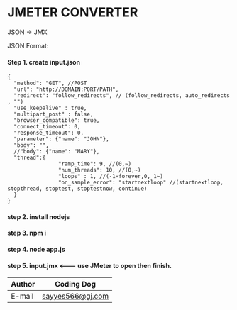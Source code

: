 JMETER CONVERTER
========================
JSON -> JMX

JSON Format:

#### Step 1. create input.json


    {
      "method": "GET", //POST
      "url": "http://DOMAIN:PORT/PATH",
      "redirect": "follow_redirects", // (follow_redirects, auto_redirects , "")
      "use_keepalive" : true,
      "multipart_post" : false,
      "browser_compatible": true,
      "connect_timeout": 0,
      "response_timeout": 0,
      "parameter": {"name": "JOHN"},
      "body": "",
      //"body": {"name": "MARY"},
      "thread":{
                    "ramp_time": 9, //(0,~)
                    "num_threads": 10, //(0,~)
                    "loops" : 1, //(-1=forever,0, 1~)
                    "on_sample_error": "startnextloop" //(startnextloop, stopthread, stoptest, stoptestnow, continue)
      }
    }

#### step 2. install nodejs

#### step 3. npm i

#### step 4. node app.js

#### step 5. input.jmx <--- use JMeter to open then finish. 


|Author|Coding Dog|
|---|---
|E-mail|sayyes566@gj.com





